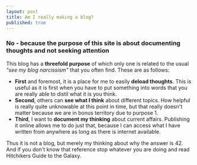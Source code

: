 ```yaml
---
layout: post
title: Am I really making a blog?
published: true
---
```

### No - because the purpose of this site is about documenting thoughts and not seeking attention

This blog has a **threefold purpose** of which only one is related to the usual _"see my blog narcissism"_ that you often find. These are as follows: 
- **First** and foremost, it is a place for me to easily **deload thoughts**. This is useful as it is first when you have to put something into words that you are really able to distil what it is you think. 
- **Second**, others can **see what I think** about different topics. How helpful is really quite unknowable at this point in time, but that really doesn't matter because we are in bonus territory due to purpose 1.
- **Third**, I want to **document my thinking** about current affairs. Publishing it online allows me to do just that, because I can access what I have written from anywhere as long as there is internet available.

Thus it is not a blog, but merely my thinking about why the answer is 42. And if you don't know that reference stop whatever you are doing and read Hitchikers Guide to the Galaxy.

